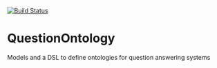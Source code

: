 [![Build Status](https://travis-ci.org/turbolent/QuestionOntology.svg?branch=master)](https://travis-ci.org/turbolent/QuestionOntology)

# QuestionOntology

Models and a DSL to define ontologies for question answering systems

